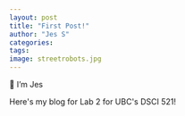 ```yaml
---
layout: post
title: "First Post!"
author: "Jes S"
categories:
tags:
image: streetrobots.jpg
---
```


👋 I’m Jes

Here's my blog for Lab 2 for UBC's DSCI 521! 

